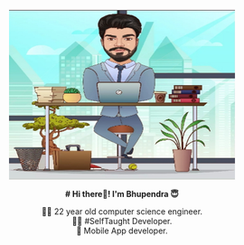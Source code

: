 
<p align="center">
<img src="https://github.com/Bhupendrapatel98/Covid-19-Tracker/blob/master/my.jpeg" height="300px" width="400px"/> 
</p>

<p align="center"><B># Hi there👋! I'm Bhupendra 😇</B></p>

<p align="center">👨‍🎓 22 year old computer science engineer.</br>
👨‍💻 #SelfTaught Developer.</br>
📱 Mobile App developer.</p>
  
  



